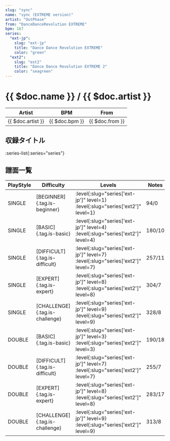 ```yaml
---
slug: "sync"
name: "sync (EXTREME version)"
artist: "OutPhase"
from: "DanceDanceRevolution EXTREME"
bpm: 167
series:
  "ext-jp":
    slug: "ext-jp"
    title: "Dance Dance Revolution EXTREME"
    color: "green"
  "ext2":
    slug: "ext2"
    title: "Dance Dance Revolution EXTREME 2"
    color: "seagreen"
---
```


# {{ $doc.name }} / {{ $doc.artist }}

|Artist|BPM|From|
|------|---|----|
|{{ $doc.artist }}|{{ $doc.bpm }}|{{ $doc.from }}|

## 収録タイトル

:series-list{:series="series"}

## 譜面一覧

|PlayStyle|Difficulty|Levels|Notes|Movie|
|---------|----------|------|-----|-----|
|SINGLE|[BEGINNER]{.tag.is-beginner}|:level{:slug="series['ext-jp']" level=1} :level{:slug="series['ext2']" level=1}|94/0||
|SINGLE|[BASIC]{.tag.is-basic}|:level{:slug="series['ext-jp']" level=4} :level{:slug="series['ext2']" level=4}|180/10||
|SINGLE|[DIFFICULT]{.tag.is-difficult}|:level{:slug="series['ext-jp']" level=7} :level{:slug="series['ext2']" level=7}|257/11||
|SINGLE|[EXPERT]{.tag.is-expert}|:level{:slug="series['ext-jp']" level=8} :level{:slug="series['ext2']" level=8}|304/7||
|SINGLE|[CHALLENGE]{.tag.is-challenge}|:level{:slug="series['ext-jp']" level=9} :level{:slug="series['ext2']" level=9}|328/8||
|DOUBLE|[BASIC]{.tag.is-basic}|:level{:slug="series['ext-jp']" level=3} :level{:slug="series['ext2']" level=3}|190/18||
|DOUBLE|[DIFFICULT]{.tag.is-difficult}|:level{:slug="series['ext-jp']" level=7} :level{:slug="series['ext2']" level=7}|255/7||
|DOUBLE|[EXPERT]{.tag.is-expert}|:level{:slug="series['ext-jp']" level=8} :level{:slug="series['ext2']" level=8}|283/17||
|DOUBLE|[CHALLENGE]{.tag.is-challenge}|:level{:slug="series['ext-jp']" level=9} :level{:slug="series['ext2']" level=9}|313/8||

